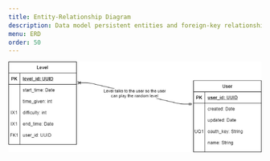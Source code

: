 ```yaml
---
title: Entity-Relationship Diagram
description: Data model persistent entities and foreign-key relationships.
menu: ERD
order: 50
---
```


[![Entity-relationship diagram](img/erd.png)](img/erd.png)